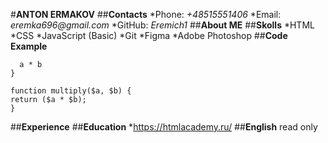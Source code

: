 #__ANTON ERMAKOV__
##__Contacts__
*Phone: _+48515551406_
*Email: _eremka696@gmail.com_
*GitHub: _Eremich1_
##__About ME__
##__Skolls__
*HTML
*CSS
*JavaScript (Basic)
*Git
*Figma
*Adobe Photoshop
##__Code Example__
```function multiply(a, b){
  a * b
}

function multiply($a, $b) {
return ($a * $b);
}
```
##__Experience__
##__Education__
*https://htmlacademy.ru/
##__English__
read only


